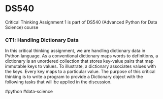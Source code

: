 # DS540
Critical Thinking Assignment 1 is part of DS540 (Advanced Python for Data Science) course

### CT1: Handling Dictionary Data

In this critical thinking assignment, we are handling dictionary data in Python language. As a conventional dictionary maps words to definitions, a dictionary is an unordered collection that stores key-value pairs that map immutable keys to values. To illustrate, a dictionary associates values with the keys. Every key maps to a particular value. The purpose of this critical thinking is to write a program to provide a Dictionary object with the following tasks that will be applied in the discussion. 

#python #data-science
